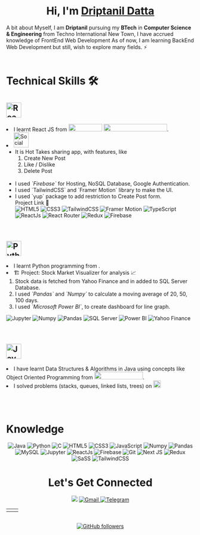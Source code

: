 <h1 align="center" >Hi, I'm <a href="https://twitter.com/DriptanilDatta" target="_blank"> Driptanil Datta </a></h1>

A bit about Myself, I am <b>Driptanil</b> pursuing my <b>BTech</b> in <b>Computer Science & Engineering</b> from Techno International New Town, I have accrued knowledge of FrontEnd Web Development As of now, I am learning BackEnd Web Development<b> </b> but still, wish to explore many fields. ⚡
<br>
<br>

<h1>Technical Skills 🛠</h1>

<!-- REACT -->
<div>
  <h2><img alt="ReactJs" height="40" src="https://img.shields.io/badge/React-20232A?style=for-the-badge&logo=react&logoColor=61DAFB" /></h2>
  <li>I learnt React JS from 
  <a href="https://www.youtube.com/playlist?list=PLpPqplz6dKxW5ZfERUPoYTtNUNvrEebAR">
  <img width="90" height="20"src="https://img.shields.io/badge/Pedro_Tech-FF0000?style=for-the-badge&logo=youtube&logoColor=white"></a>
  <a href="https://www.udemy.com/course/react-redux/">
  <img width="170" height="20"src="https://img.shields.io/badge/Modern_React_with_Redux-58287F?style=for-the-badge&logo=Udemy&logoColor=white"></a>.
  
  <br>

<li> <a href="https://social-hot-takes.web.app/" >   <img height="40" alt="Social Media (CRUD) Web Application" src="https://img.shields.io/badge/Social_Media_(CRUD)_Web_Application-282A3A?style=for-the-badge" ></a>

<br>
<ul>
  <li> It is Hot Takes sharing app, with features, like 
  <ol>
  <li> Create New Post
  <li> Like / Dislike
  <li> Delete Post
  </ol>

  <br>
    <li> I used <i>`Firebase`</i> for Hosting, NoSQL Database, Google Authentication.
    <li> I used `TailwindCSS` and `Framer Motion` library to make the UI.
    <li> I used `yup` package to add restriction to Create Post form.

<br>
<a herf="https://social-hot-takes.web.app/">Project Link 🔗</a>
  
  <br>
  <img alt="HTML5" src="https://img.shields.io/badge/html5-%23E34F26.svg?&style=for-the-badge&logo=html5&logoColor=white" />
 <img alt="CSS3" src="https://img.shields.io/badge/css3-%231572B6.svg?&style=for-the-badge&logo=css3&logoColor=white" />
  <img alt="TailwindCSS" src="https://img.shields.io/badge/tailwindcss-%2338B2AC.svg?style=for-the-badge&logo=tailwind-css&logoColor=white"/>
  <img alt="Framer Motion" src="https://img.shields.io/badge/Framer_Motion-black?style=for-the-badge&logo=framer&logoColor=blue" >
<img alt="TypeScript" src="https://img.shields.io/badge/typescript-%23007ACC.svg?style=for-the-badge&logo=typescript&logoColor=white">
<img alt="ReactJs" src="https://img.shields.io/badge/React-20232A?style=for-the-badge&logo=react&logoColor=61DAFB" />
<img alt="React Router" src="https://img.shields.io/badge/React_Router-CA4245?style=for-the-badge&logo=react-router&logoColor=white">
 <img alt="Redux" src="https://img.shields.io/badge/redux-%23593d88.svg?style=for-the-badge&logo=redux&logoColor=white"/>
<img alt="Firebase" src="https://img.shields.io/badge/firebase-ffca28?style=for-the-badge&logo=firebase&logoColor=black" />
  </ul>
</ul>
</div>

<br>

<div>
  <h2>
      <img alt="Python" height="40" src="https://img.shields.io/badge/python-%2314354C.svg?style=for-the-badge&logo=python&logoColor=white" /> 
  </h2>
  <li>I learnt Python programming from .

  <br>
  <li>🏗️ Project: Stock Market Visualizer for analysis 📈
  
  <br>
  <ol>
  <li> Stock data is fetched from Yahoo Finance and in added to SQL Server Database. 
  <li>I used <i>`Pandas`</i> and <i>`Numpy`</i> to calculate a moving average of 20, 50, 100 days. 
  <li> I used <i>`Microsoft Power BI`</i>, to create dashboard for line graph.
  </ol>
  <p>
  <img alt="Jupyter" src="https://img.shields.io/badge/Jupyter-F37626.svg?&style=for-the-badge&logo=Jupyter&logoColor=white" />
  <img alt="Numpy" src="https://img.shields.io/badge/Numpy-777BB4?style=for-the-badge&logo=numpy&logoColor=white" />
  <img alt="Pandas" src="https://img.shields.io/badge/Pandas-2C2D72?style=for-the-badge&logo=pandas&logoColor=white" />
  <img alt="SQL Server" src="https://img.shields.io/badge/SQL_Server-CC2927?style=for-the-badge&logo=microsoft-sql-server&logoColor=white">
  <img alt="Power BI" src="https://img.shields.io/badge/Power_BI-FEAA2D?style=for-the-badge&logo=deezer&logoColor=white">
  <img alt="Yahoo Finance" src="https://img.shields.io/badge/Yahoo_FInance-543DE0?style=for-the-badge&logo=yahoo&logoColor=white" >
  </p>
</div>

<br>
<!-- JAVA -->
<div><h2><img alt="Java" height="40" src="https://img.shields.io/badge/Java-ED8B00?style=for-the-badge&logo=java&logoColor=black" /> </h2>
<li>I have learnt Data Structures & Algorithms in Java using concepts like Object Oriented Programming from <a href="https://www.youtube.com/playlist?list=PLpPqplz6dKxW5ZfERUPoYTtNUNvrEebAR">
  <img width="130" height="20"src="https://img.shields.io/badge/Kunal_Kushwaha-FF0000?style=for-the-badge&logo=youtube&logoColor=white"></a>.
<li>I solved problems (stacks, queues, linked lists, trees) on <a href = "https://leetcode.com/driptanil/"> <img  height="20" src="https://img.shields.io/badge/-LeetCode-FFA116?style=for-the-badge&logo=LeetCode&logoColor=black"></a>
</div>
<br>
<!-- ![TypeScript](https://img.shields.io/badge/typescript-%23007ACC.svg?style=for-the-badge&logo=typescript&logoColor=white) -->

<br>
<br>
<h1>Knowledge </h1>

<div align="center">
<p align="center"> 
 <img alt="Java" src="https://img.shields.io/badge/java-%23ED8B00.svg?&style=for-the-badge&logo=java&logoColor=white" />
 <img alt="Python" src="https://img.shields.io/badge/python-%2314354C.svg?style=for-the-badge&logo=python&logoColor=white"/>
<img alt="C" src="https://img.shields.io/badge/c-%2300599C.svg?&style=for-the-badge&logo=c&logoColor=white" />
<img alt="HTML5" src="https://img.shields.io/badge/html5-%23E34F26.svg?&style=for-the-badge&logo=html5&logoColor=white" />
 <img alt="CSS3" src="https://img.shields.io/badge/css3-%231572B6.svg?&style=for-the-badge&logo=css3&logoColor=white" />
 <img alt="JavaScript" src="https://img.shields.io/badge/javascript-%23323330.svg?&style=for-the-badge&logo=javascript&logoColor=%23F7DF1E" />
 <img alt="Numpy" src="https://img.shields.io/badge/Numpy-777BB4?style=for-the-badge&logo=numpy&logoColor=white" />
 <img alt="Pandas" src="https://img.shields.io/badge/Pandas-2C2D72?style=for-the-badge&logo=pandas&logoColor=white" />
 <img alt="MySQL" src="https://img.shields.io/badge/MySQL-00000F?style=for-the-badge&logo=mysql&logoColor=white" />
    <img alt="Jupyter" src="https://img.shields.io/badge/Jupyter-F37626.svg?&style=for-the-badge&logo=Jupyter&logoColor=white" />
    <img alt="ReactJs" src="https://img.shields.io/badge/React-20232A?style=for-the-badge&logo=react&logoColor=61DAFB" />
    <img alt="Firebase" src="https://img.shields.io/badge/firebase-ffca28?style=for-the-badge&logo=firebase&logoColor=black" />
    <img alt="Git" src="https://img.shields.io/badge/Git-F05032?style=for-the-badge&logo=git&logoColor=white" />
   <img alt="Next JS" src="https://img.shields.io/badge/Next-black?style=for-the-badge&logo=next.js&logoColor=white"/>
   <img alt="Redux" src="https://img.shields.io/badge/redux-%23593d88.svg?style=for-the-badge&logo=redux&logoColor=white"/>
    <img alt="SaSS" src="https://img.shields.io/badge/SASS-hotpink.svg?style=for-the-badge&logo=SASS&logoColor=white"/>
   <img alt="TailwindCSS" src="https://img.shields.io/badge/tailwindcss-%2338B2AC.svg?style=for-the-badge&logo=tailwind-css&logoColor=white"/>
</p>

 <h1 align="center">Let's Get Connected</h1>

<div align="center">

<a href="https://twitter.com/DriptanilDatta" target="_blank"><img src="https://img.shields.io/badge/twitter-%2300acee.svg?&style=for-the-badge&logo=twitter&logoColor=white&alt=twitter" /></a>
<a href="mailto:driprecovery@gmail.com"><img  alt="Gmail" src="https://img.shields.io/badge/Gmail-D14836?style=for-the-badge&logo=gmail&logoColor=white" />
<a  href="https://t.me/driptanil"><img alt=" Telegram" src="https://img.shields.io/badge/Telegram-2CA5E0?style=for-the-badge&logo=telegram&logoColor=white"></a>

<!-- <a  href="https://discord.com/users/758681549993541684"><img alt=" Discord" src="https://img.shields.io/badge/Discord-7289DA?style=for-the-badge&logo=discord&logoColor=white"> -->
<!-- <a  href="" target="_blank"><img alt="LinkedIn" src="https://img.shields.io/badge/linkedin%20-%230077B5.svg?&style=for-the-badge&logo=linkedin&logoColor=white" /></a> -->
</a>

</div>
   
<table>
  <tr>

<td><img src="https://github-readme-stats.vercel.app/api?username=driptanil&include_all_commits=true&count_private=true&show_icons=true&line_height=20&title_color=7A7ADB&icon_color=2234AE&text_color=D3D3D3&bg_color=0,000000,130F40" alt="" />
    <td><img src="https://github-readme-stats.vercel.app/api/top-langs?username=driptanil&show_icons=true&locale=en&layout=compact&title_color=7A7ADB&icon_color=2234AE&text_color=D3D3D3&bg_color=0,000000,130F40" alt="" /></td>
  </tr>
</table>

<div align="center">
<p><img align="center" src="https://github-readme-streak-stats.herokuapp.com/?user=driptanil&theme=dark" alt="" /></p>
  </div>

[![GitHub followers](https://img.shields.io/github/followers/driptanil.svg?style=social&label=Follow)](https://github.com/driptanil?tab=followers)
